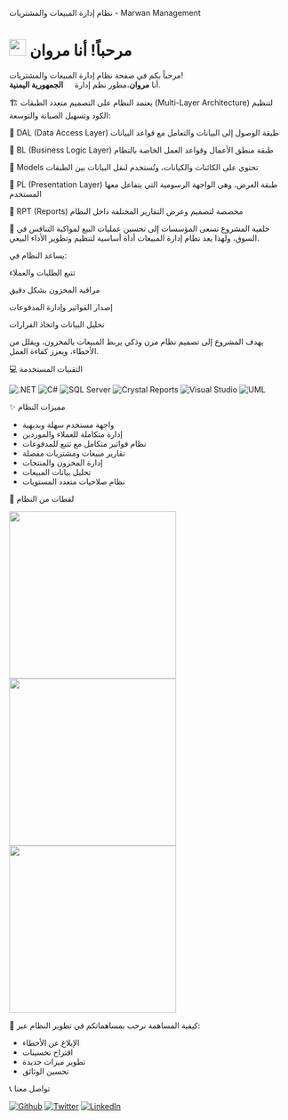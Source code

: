 نظام إدارة المبيعات والمشتريات - Marwan Management
<h1><img src="https://emojis.slackmojis.com/emojis/images/1531849430/4246/blob-sunglasses.gif?1531849430" width="30"/> مرحباً! أنا مروان</h1><p>مرحباً بكم في صفحة نظام إدارة المبيعات والمشتريات! </br> أنا <b>مروان</b>،مطور نظم إدارة <img src="https://cdn-icons-png.flaticon.com/512/197/197551.png" width="13"/> <b>الجمهورية اليمنية</b>. </p>
🏗️
يعتمد النظام على التصميم متعدد الطبقات (Multi-Layer Architecture) لتنظيم الكود وتسهيل الصيانة والتوسعة:

🔹 DAL (Data Access Layer)
طبقة الوصول إلى البيانات والتعامل مع قواعد البيانات

🔹 BL (Business Logic Layer)
طبقة منطق الأعمال وقواعد العمل الخاصة بالنظام

🔹 Models
تحتوي على الكائنات والكيانات، وتُستخدم لنقل البيانات بين الطبقات

🔹 PL (Presentation Layer)
طبقة العرض، وهي الواجهة الرسومية التي يتفاعل معها المستخدم

🔹 RPT (Reports)
مخصصة لتصميم وعرض التقارير المختلفة داخل النظام

📜 خلفية المشروع
تسعى المؤسسات إلى تحسين عمليات البيع لمواكبة التنافس في السوق، ولهذا يعد نظام إدارة المبيعات أداة أساسية لتنظيم وتطوير الأداء البيعي.

يساعد النظام في:

تتبع الطلبات والعملاء

مراقبة المخزون بشكل دقيق

إصدار الفواتير وإدارة المدفوعات

تحليل البيانات واتخاذ القرارات

يهدف المشروع إلى تصميم نظام مرن وذكي يربط المبيعات بالمخزون، ويقلل من الأخطاء، ويعزز كفاءة العمل.

💻 التقنيات المستخدمة
<p> <img alt=".NET" src="https://img.shields.io/badge/-.NET-512BD4?style=flat-square&logo=dotnet&logoColor=white" /> <img alt="C#" src="https://img.shields.io/badge/-C%23-239120?style=flat-square&logo=c-sharp&logoColor=white" /> <img alt="SQL Server" src="https://img.shields.io/badge/-SQL%20Server-CC2927?style=flat-square&logo=microsoft-sql-server&logoColor=white" /> <img alt="Crystal Reports" src="https://img.shields.io/badge/-Crystal%20Reports-0096D6?style=flat-square&logo=crystal-reports&logoColor=white" /> <img alt="Visual Studio" src="https://img.shields.io/badge/-Visual%20Studio-5C2D91?style=flat-square&logo=visual-studio&logoColor=white" /> <img alt="UML" src="https://img.shields.io/badge/-UML-FF6F00?style=flat-square&logo=uml&logoColor=white" /> </p>
✨ مميزات النظام
<ul> <li>واجهة مستخدم سهلة وبديهية</li> <li>إدارة متكاملة للعملاء والموردين</li> <li>نظام فواتير متكامل مع تتبع للمدفوعات</li> <li>تقارير مبيعات ومشتريات مفصلة</li> <li>إدارة المخزون والمنتجات</li> <li>تحليل بيانات المبيعات</li> <li>نظام صلاحيات متعدد المستويات</li> </ul>
📸 لقطات من النظام
<p> <img width="300" src="https://via.placeholder.com/300x200?text=واجهة+المبيعات" /> <img width="300" src="https://via.placeholder.com/300x200?text=شاشة+الفواتير" /> <img width="300" src="https://via.placeholder.com/300x200?text=تقارير+المخزون" /> </p>
🤝 كيفية المساهمة
نرحب بمساهماتكم في تطوير النظام عبر:

<ul> <li>الإبلاغ عن الأخطاء</li> <li>اقتراح تحسينات</li> <li>تطوير ميزات جديدة</li> <li>تحسين الوثائق</li> </ul>
📞 تواصل معنا
<p> <a href="https://github.com/yourusername" target="_blank"><img alt="Github" src="https://img.shields.io/badge/GitHub-%2312100E.svg?&style=for-the-badge&logo=Github&logoColor=white" /></a> <a href="https://twitter.com/yourusername" target="_blank"><img alt="Twitter" src="https://img.shields.io/badge/twitter-%231DA1F2.svg?&style=for-the-badge&logo=twitter&logoColor=white" /></a> <a href="https://www.linkedin.com/in/yourusername" target="_blank"><img alt="LinkedIn" src="https://img.shields.io/badge/linkedin-%230077B5.svg?&style=for-the-badge&logo=linkedin&logoColor=white" /></a> </p>
